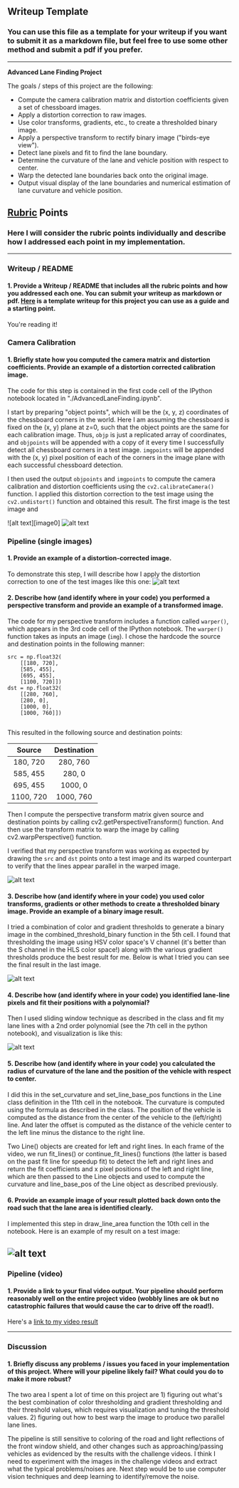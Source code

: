 ## Writeup Template
### You can use this file as a template for your writeup if you want to submit it as a markdown file, but feel free to use some other method and submit a pdf if you prefer.

---

**Advanced Lane Finding Project**

The goals / steps of this project are the following:

* Compute the camera calibration matrix and distortion coefficients given a set of chessboard images.
* Apply a distortion correction to raw images.
* Use color transforms, gradients, etc., to create a thresholded binary image.
* Apply a perspective transform to rectify binary image ("birds-eye view").
* Detect lane pixels and fit to find the lane boundary.
* Determine the curvature of the lane and vehicle position with respect to center.
* Warp the detected lane boundaries back onto the original image.
* Output visual display of the lane boundaries and numerical estimation of lane curvature and vehicle position.

[//]: # (Image References)



[image1]: ./output_images/undist.png "Undistorted"
[image2]: ./test_images/test5.jpg "Road Transformed"
[image3]: ./output_images/pipeline.png "pipeline Example"
[image4]: ./output_images/undist_warped.png "Warp Example"
[image5]: ./output_images/line_fit.png "Fit Visual"
[image6]: ./output_images/lane_area.png "Output"
[image7]: ./output_images/output_img_in_video.png "Output"
[video1]: ./output.mp4 "Video"

## [Rubric](https://review.udacity.com/#!/rubrics/571/view) Points
### Here I will consider the rubric points individually and describe how I addressed each point in my implementation.  

---
### Writeup / README

#### 1. Provide a Writeup / README that includes all the rubric points and how you addressed each one.  You can submit your writeup as markdown or pdf.  [Here](https://github.com/udacity/CarND-Advanced-Lane-Lines/blob/master/writeup_template.md) is a template writeup for this project you can use as a guide and a starting point.  

You're reading it!
### Camera Calibration

#### 1. Briefly state how you computed the camera matrix and distortion coefficients. Provide an example of a distortion corrected calibration image.

The code for this step is contained in the first code cell of the IPython notebook located in "./AdvancedLaneFinding.ipynb".  

I start by preparing "object points", which will be the (x, y, z) coordinates of the chessboard corners in the world. Here I am assuming the chessboard is fixed on the (x, y) plane at z=0, such that the object points are the same for each calibration image.  Thus, `objp` is just a replicated array of coordinates, and `objpoints` will be appended with a copy of it every time I successfully detect all chessboard corners in a test image.  `imgpoints` will be appended with the (x, y) pixel position of each of the corners in the image plane with each successful chessboard detection.  

I then used the output `objpoints` and `imgpoints` to compute the camera calibration and distortion coefficients using the `cv2.calibrateCamera()` function.  I applied this distortion correction to the test image using the `cv2.undistort()` function and obtained this result. The first image is the test image and 

![alt text][image0]
![alt text][image1]

### Pipeline (single images)

#### 1. Provide an example of a distortion-corrected image.
To demonstrate this step, I will describe how I apply the distortion correction to one of the test images like this one:
![alt text][image2]

#### 2. Describe how (and identify where in your code) you performed a perspective transform and provide an example of a transformed image.

The code for my perspective transform includes a function called `warper()`, which appears in the 3rd code cell of the IPython notebook.  The `warper()` function takes as inputs an image (`img`).  I chose the hardcode the source and destination points in the following manner:

```
src = np.float32(
    [[180, 720],
    [585, 455],
    [695, 455],
    [1100, 720]])
dst = np.float32(
    [[280, 760],
    [280, 0],
    [1000, 0],
    [1000, 760]])


```
This resulted in the following source and destination points:

| Source        | Destination   | 
|:-------------:|:-------------:| 
| 180, 720      | 280, 760        | 
| 585, 455      | 280, 0      |
| 695, 455      | 1000, 0      |
| 1100, 720     | 1000, 760       |


Then I compute the perspective transform matrix given source and destination points by calling cv2.getPerspectiveTransform() function. And then use the transform matrix to warp the image by calling cv2.warpPerspective() function.

I verified that my perspective transform was working as expected by drawing the `src` and `dst` points onto a test image and its warped counterpart to verify that the lines appear parallel in the warped image.

![alt text][image4]


#### 3. Describe how (and identify where in your code) you used color transforms, gradients or other methods to create a thresholded binary image.  Provide an example of a binary image result.
I tried a combination of color and gradient thresholds to generate a binary image in the combined_threshold_binary function in the 5th cell. I found that thresholding the image using HSV color space's V channel (it's better than the S channel in the HLS color space!) along with the various gradient thresholds produce the best result for me. Below is what I tried you can see the final result in the last image. 

![alt text][image3]



#### 4. Describe how (and identify where in your code) you identified lane-line pixels and fit their positions with a polynomial?

Then I used sliding window technique as described in the class and fit my lane lines with a 2nd order polynomial (see the 7th cell in the python notebook), and visualization is like this:

![alt text][image5]

#### 5. Describe how (and identify where in your code) you calculated the radius of curvature of the lane and the position of the vehicle with respect to center.

I did this in the set_curvature and set_line_base_pos functions in the Line class definition in the 11th cell in the notebook. The curvature is computed using the formula as described in the class. The position of the vehicle is computed as the distance from the center of the vehicle to the (left/right) line. And later the offset is computed as the distance of the vehicle center to the left line minus the distance to the right line.

Two Line() objects are created for left and right lines. In each frame of the video, we run fit_lines() or continue_fit_lines() functions (the latter is based on the past fit line for speedup fit) to detect the left and right lines and return the fit coefficients and x pixel positions of the left and right line, which are then passed to the Line objects and used to compute the curvature and line_base_pos of the Line object as described previously.


#### 6. Provide an example image of your result plotted back down onto the road such that the lane area is identified clearly.

I implemented this step in draw_line_area function the 10th cell in the notebook. Here is an example of my result on a test image:

![alt text][image7]
---

### Pipeline (video)

#### 1. Provide a link to your final video output.  Your pipeline should perform reasonably well on the entire project video (wobbly lines are ok but no catastrophic failures that would cause the car to drive off the road!).

Here's a [link to my video result](./output.mp4)

---

### Discussion

#### 1. Briefly discuss any problems / issues you faced in your implementation of this project.  Where will your pipeline likely fail?  What could you do to make it more robust?

The two area I spent a lot of time on this project are 1) figuring out what's the best combination of color thresholding and gradient thresholding and their threshold values, which requires visualization and tuning the threshold values. 2) figuring out how to best warp the image to produce two parallel lane lines.

The pipeline is still sensitive to coloring of the road and light reflections of the front window shield, and other changes such as approaching/passing vehicles as evidenced by the results with the challenge videos. I think I need to experiment with the images in the challenge videos and extract what the typical problems/noises are. Next step would be to use computer vision techniques and deep learning to identify/remove the noise.

